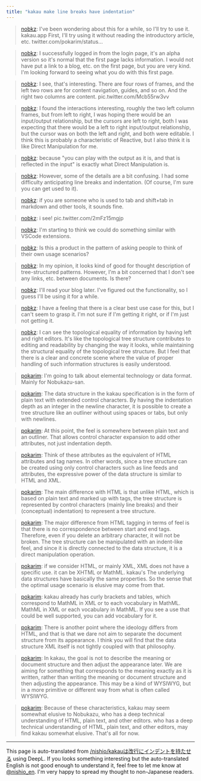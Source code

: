 ```yaml
---
title: "kakau make line breaks have indentation"
---
```


> [nobkz](https://twitter.com/nobkz/status/1433682212466016256): I've been wondering about this for a while, so I'll try to use it. kakau.app First, I'll try using it without reading the introductory article, etc. twitter.com/pokarim/status...

> [nobkz](https://twitter.com/nobkz/status/1433683709572517888): I successfully logged in from the login page, it's an alpha version so it's normal that the first page lacks information. I would not have put a link to a blog, etc. on the first page, but you are very kind. I'm looking forward to seeing what you do with this first page.

> [nobkz](https://twitter.com/nobkz/status/1433687822980960257): I see, that's interesting.
> There are four rows of frames, and the left two rows are for content navigation, guides, and so on. And the right two columns are content. pic.twitter.com/Mcb55rw3vv

> [nobkz](https://twitter.com/nobkz/status/1433688422082756611): I found the interactions interesting, roughly the two left column frames, but from left to right, I was hoping there would be an input/output relationship, but the cursors are left to right, both I was expecting that there would be a left to right input/output relationship, but the cursor was on both the left and right, and both were editable. I think this is probably a characteristic of Reactive, but I also think it is like Direct Manipulation for me.

> [nobkz](https://twitter.com/nobkz/status/1433688911616696325): because "you can play with the output as it is, and that is reflected in the input" is exactly what Direct Manipulation is.

> [nobkz](https://twitter.com/nobkz/status/1433689730445549569): However, some of the details are a bit confusing. I had some difficulty anticipating line breaks and indentation. (Of course, I'm sure you can get used to it).

> [nobkz](https://twitter.com/nobkz/status/1433690161917825031): if you are someone who is used to tab and shift+tab in markdown and other tools, it sounds fine.

> [nobkz](https://twitter.com/nobkz/status/1433691270463967234): i see! pic.twitter.com/2mFz15mgjp

> [nobkz](https://twitter.com/nobkz/status/1433691507945467910): I'm starting to think we could do something similar with VSCode extensions.

> [nobkz](https://twitter.com/nobkz/status/1433692942246371328): Is this a product in the pattern of asking people to think of their own usage scenarios?

> [nobkz](https://twitter.com/nobkz/status/1433695078837485583): In my opinion, it looks kind of good for thought description of tree-structured patterns. However, I'm a bit concerned that I don't see any links, etc. between documents. Is there?

> [nobkz](https://twitter.com/nobkz/status/1433695704183029765): I'll read your blog later. I've figured out the functionality, so I guess I'll be using it for a while.

> [nobkz](https://twitter.com/nobkz/status/1433738462155325445): I have a feeling that there is a clear best use case for this, but I can't seem to grasp it. I'm not sure if I'm getting it right, or if I'm just not getting it.

> [nobkz](https://twitter.com/nobkz/status/1433740682041061380): I can see the topological equality of information by having left and right editors. It's like the topological tree structure contributes to editing and readability by changing the way it looks, while maintaining the structural equality of the topological tree structure. But I feel that there is a clear and concrete scene where the value of proper handling of such information structures is easily understood.

> [pokarim](https://twitter.com/pokarim/status/1433775587223502861): I'm going to talk about elemental technology or data format. Mainly for Nobukazu-san.

> [pokarim](https://twitter.com/pokarim/status/1433776487543435264): The data structure in the kakau specification is in the form of plain text with extended control characters. By having the indentation depth as an integer in the newline character, it is possible to create a tree structure like an outliner without using spaces or tabs, but only with newlines.

> [pokarim](https://twitter.com/pokarim/status/1433776936262660100): At this point, the feel is somewhere between plain text and an outliner.
> That allows control character expansion to add other attributes, not just indentation depth.

> [pokarim](https://twitter.com/pokarim/status/1433777254060879877): Think of these attributes as the equivalent of HTML attributes and tag names. In other words, since a tree structure can be created using only control characters such as line feeds and attributes, the expressive power of the data structure is similar to HTML and XML.

> [pokarim](https://twitter.com/pokarim/status/1433777663454289921): The main difference with HTML is that unlike HTML, which is based on plain text and marked up with tags, the tree structure is represented by control characters (mainly line breaks) and their (conceptual) indentation) to represent a tree structure.

> [pokarim](https://twitter.com/pokarim/status/1433778185544503303): The major difference from HTML tagging in terms of feel is that there is no correspondence between start and end tags. Therefore, even if you delete an arbitrary character, it will not be broken. The tree structure can be manipulated with an indent-like feel, and since it is directly connected to the data structure, it is a direct manipulation operation.

> [pokarim](https://twitter.com/pokarim/status/1433778931966955523): if we consider HTML, or mainly XML, XML does not have a specific use. it can be XHTML or MathML. kakau's The underlying data structures have basically the same properties. So the sense that the optimal usage scenario is elusive may come from that.

> [pokarim](https://twitter.com/pokarim/status/1433779796106887169): kakau already has curly brackets and tables, which correspond to MathML in XML or to each vocabulary in MathML. MathML in XML or each vocabulary in MathML. If you see a use that could be well supported, you can add vocabulary for it.

> [pokarim](https://twitter.com/pokarim/status/1433780044069965827): There is another point where the ideology differs from HTML, and that is that we dare not aim to separate the document structure from its appearance. I think you will find that the data structure XML itself is not tightly coupled with that philosophy.

> [pokarim](https://twitter.com/pokarim/status/1433780568378916868): In kakau, the goal is not to describe the meaning or document structure and then adjust the appearance later. We are aiming for something that corresponds to the meaning exactly as it is written, rather than writing the meaning or document structure and then adjusting the appearance. This may be a kind of WYSIWYG, but in a more primitive or different way from what is often called WYSIWYG.

> [pokarim](https://twitter.com/pokarim/status/1433781284250087426): Because of these characteristics, kakau may seem somewhat elusive to Nobukazu, who has a deep technical understanding of HTML, plain text, and other editors. who has a deep technical understanding of HTML, plain text, and other editors, may find kakau somewhat elusive. That's all for now.
---
This page is auto-translated from [/nishio/kakauは改行にインデントを持たせる](https://scrapbox.io/nishio/kakauは改行にインデントを持たせる) using DeepL. If you looks something interesting but the auto-translated English is not good enough to understand it, feel free to let me know at [@nishio_en](https://twitter.com/nishio_en). I'm very happy to spread my thought to non-Japanese readers.